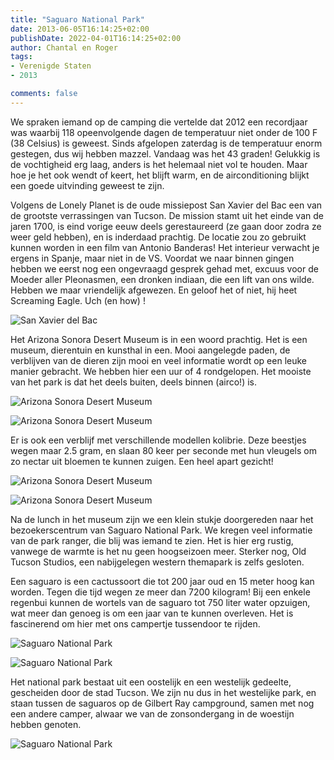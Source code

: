 ```yaml
---
title: "Saguaro National Park"
date: 2013-06-05T16:14:25+02:00
publishDate: 2022-04-01T16:14:25+02:00
author: Chantal en Roger
tags:
- Verenigde Staten
- 2013

comments: false
---
```


We spraken iemand op de camping die vertelde dat 2012 een recordjaar was waarbij 118 opeenvolgende dagen de temperatuur niet onder de 100 F (38 Celsius) is geweest. Sinds afgelopen zaterdag is de temperatuur enorm gestegen, dus wij hebben mazzel. Vandaag was het 43 graden! Gelukkig is de vochtigheid erg laag, anders is het helemaal niet vol te houden. Maar hoe je het ook wendt of keert, het blijft warm, en de airconditioning blijkt een goede uitvinding geweest te zijn.

Volgens de Lonely Planet is de oude missiepost San Xavier del Bac een van de grootste verrassingen van Tucson. De mission stamt uit het einde van de jaren 1700, is eind vorige eeuw deels gerestaureerd (ze gaan door zodra ze weer geld hebben), en is inderdaad prachtig. De locatie zou zo  gebruikt kunnen worden in een film van Antonio Banderas! Het interieur verwacht je ergens in Spanje, maar niet in de VS. Voordat we naar binnen gingen hebben we eerst nog een ongevraagd gesprek gehad met, excuus voor de Moeder aller Pleonasmen, een dronken indiaan, die een lift van ons wilde. Hebben we maar vriendelijk afgewezen. En geloof het of niet, hij heet Screaming Eagle. Uch (en how) !

![San Xavier del Bac](./images/IMG_2810.JPG)

Het Arizona Sonora Desert Museum is in een woord prachtig. Het is een museum, dierentuin en kunsthal in een. Mooi aangelegde paden, de verblijven van de dieren zijn mooi en veel informatie wordt op een leuke manier gebracht. We hebben hier een uur of 4 rondgelopen. Het mooiste van het park is dat het deels buiten, deels binnen (airco!) is.

![Arizona Sonora Desert Museum](./images/IMG_2834.JPG)

![Arizona Sonora Desert Museum](./images/IMG_2837.JPG)

Er is ook een verblijf met verschillende modellen kolibrie. Deze beestjes wegen maar 2.5 gram, en slaan 80 keer per seconde met hun vleugels om zo nectar uit bloemen te kunnen zuigen. Een heel apart gezicht!

![Arizona Sonora Desert Museum](./images/IMG_2877.JPG)

![Arizona Sonora Desert Museum](./images/IMG_2884.JPG)

Na de lunch in het museum zijn we een klein stukje doorgereden naar het bezoekerscentrum van Saguaro National Park. We kregen veel informatie van de park ranger, die blij was iemand te zien. Het is hier erg rustig, vanwege de warmte is het nu geen hoogseizoen meer. Sterker nog, Old Tucson Studios, een nabijgelegen western themapark is zelfs gesloten.

Een saguaro is een cactussoort die tot 200 jaar oud en 15 meter hoog kan worden. Tegen die tijd wegen ze meer dan 7200 kilogram! Bij een enkele regenbui kunnen de wortels van de saguaro tot 750 liter water opzuigen, wat meer dan genoeg is om een jaar van te kunnen overleven. Het is fascinerend om hier met ons campertje tussendoor te rijden.

![Saguaro National Park](./images/IMG_2889.JPG)

![Saguaro National Park](./images/IMG_2894.JPG)

Het national park bestaat uit een oostelijk en een westelijk gedeelte, gescheiden door de stad Tucson. We zijn nu dus in het westelijke park, en staan tussen de saguaros op de Gilbert Ray campground, samen met nog een andere camper, alwaar we van de zonsondergang in de woestijn hebben genoten.

![Saguaro National Park](./images/IMG_2921.JPG)
